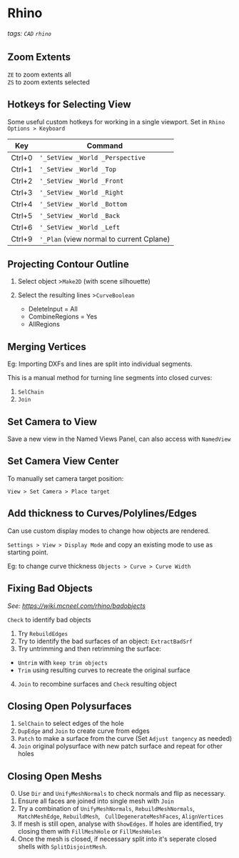 # Rhino

###### tags: `CAD` `rhino`

## Zoom Extents

`ZE` to zoom extents all  
`ZS` to zoom extents selected  


## Hotkeys for Selecting View

Some useful custom hotkeys for working in a single viewport. Set in `Rhino Options > Keyboard`  

| Key | Command |
| --- | --- |
| Ctrl+0 | `'_SetView _World _Perspective` |
| Ctrl+1 | `'_SetView _World _Top` |
| Ctrl+2 | `'_SetView _World _Front` |
| Ctrl+3 | `'_SetView _World _Right` |
| Ctrl+4 | `'_SetView _World _Bottom` |
| Ctrl+5 | `'_SetView _World _Back` |
| Ctrl+6 | `'_SetView _World _Left` |
| Ctrl+9 | `'_Plan` (view normal to current Cplane) |


## Projecting Contour Outline

1. Select object >`Make2D` (with scene silhouette)

2. Select the resulting lines >`CurveBoolean`
    - DeleteInput = All
    - CombineRegions = Yes
    - AllRegions


## Merging Vertices

Eg: Importing DXFs and lines are split into individual segments.

This is a manual method for turning line segments into closed curves:

1. `SelChain`
2. `Join`

## Set Camera to View

Save a new view in the Named Views Panel, can also access with `NamedView`

## Set Camera View Center

To manually set camera target position:

`View > Set Camera > Place target`


## Add thickness to Curves/Polylines/Edges

Can use custom display modes to change how objects are rendered.

`Settings > View > Display Mode` and copy an existing mode to use as starting point.

Eg: to change curve thickness `Objects > Curve > Curve Width`


## Fixing Bad Objects

_See: https://wiki.mcneel.com/rhino/badobjects_

`Check` to identify bad objects

1. Try `RebuildEdges`
2. Try to identify the bad surfaces of an object: `ExtractBadSrf`  
3. Try untrimming and then retrimming the surface:  
 - `Untrim` with `keep trim objects`
 - `Trim` using resulting curves to recreate the original surface
4. `Join` to recombine surfaces and `Check` resulting object

## Closing Open Polysurfaces

1. `SelChain` to select edges of the hole
2. `DupEdge` and `Join` to create curve from edges
3. `Patch` to make a surface from the curve (Set `Adjust tangency` as needed)
4. `Join` original polysurface with new patch surface and repeat for other holes

## Closing Open Meshs

0. Use `Dir` and `UnifyMeshNormals` to check normals and flip as necessary.
1. Ensure all faces are joined into single mesh with `Join`
2. Try a combination of `UnifyMeshNormals`, `RebuildMeshNormals`, `MatchMeshEdge`, `RebuildMesh`, `
CullDegenerateMeshFaces`, `AlignVertices`
3. If mesh is still open, analyse with `ShowEdges`.  If holes are identified, try closing them with `FillMeshHole` or `FillMeshHoles`
4. Once the mesh is closed, if necessary split into it's seperate closed shells with `SplitDisjointMesh`.